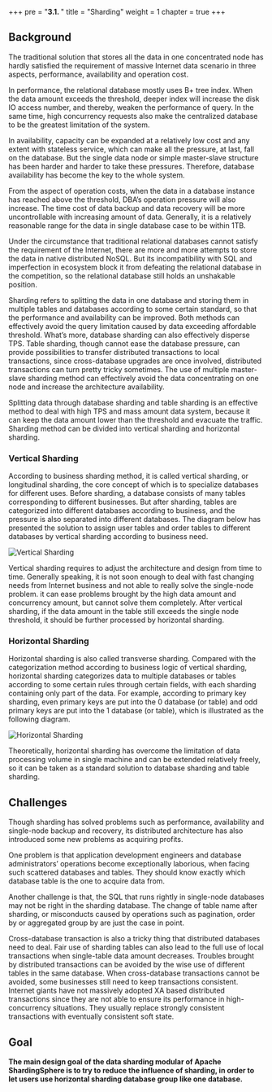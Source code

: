 +++
pre = "<b>3.1. </b>"
title = "Sharding"
weight = 1
chapter = true
+++

## Background

The traditional solution that stores all the data in one concentrated node has hardly satisfied the requirement of massive Internet data scenario in three aspects, performance, availability and operation cost.

In performance, the relational database mostly uses B+ tree index. When the data amount exceeds the threshold, deeper index will increase the disk IO access number, and thereby, weaken the performance of query. In the same time, high concurrency requests also make the centralized database to be the greatest limitation of the system.

In availability, capacity can be expanded at a relatively low cost and any extent with stateless service, which can make all the pressure, at last, fall on the database. But the single data node or simple master-slave structure has been harder and harder to take these pressures. Therefore, database availability has become the key to the whole system.

From the aspect of operation costs, when the data in a database instance has reached above the threshold, DBA’s operation pressure will also increase. The time cost of data backup and data recovery will be more uncontrollable with increasing amount of data. Generally, it is a relatively reasonable range for the data in single database case to be within 1TB.

Under the circumstance that traditional relational databases cannot satisfy the requirement of the Internet, there are more and more attempts to store the data in native distributed NoSQL. But its incompatibility with SQL and imperfection in ecosystem block it from defeating the relational database in the competition, so the relational database still holds an unshakable position.

Sharding refers to splitting the data in one database and storing them in multiple tables and databases according to some certain standard, so that the performance and availability can be improved. Both methods can effectively avoid the query limitation caused by data exceeding affordable threshold. What’s more, database sharding can also effectively disperse TPS. Table sharding, though cannot ease the database pressure, can provide possibilities to transfer distributed transactions to local transactions, since cross-database upgrades are once involved, distributed transactions can turn pretty tricky sometimes. The use of multiple master-slave sharding method can effectively avoid the data concentrating on one node and increase the architecture availability.

Splitting data through database sharding and table sharding is an effective method to deal with high TPS and mass amount data system, because it can keep the data amount lower than the threshold and evacuate the traffic. 
Sharding method can be divided into vertical sharding and horizontal sharding.

### Vertical Sharding

According to business sharding method, it is called vertical sharding, or longitudinal sharding, the core concept of which is to specialize databases for different uses. Before sharding, a database consists of many tables corresponding to different businesses. But after sharding, tables are categorized into different databases according to business, and the pressure is also separated into different databases. The diagram below has presented the solution to assign user tables and order tables to different databases by vertical sharding according to business need.

![Vertical Sharding](https://shardingsphere.apache.org/document/current/img/sharding/vertical_sharding.png)

Vertical sharding requires to adjust the architecture and design from time to time. Generally speaking, it is not soon enough to deal with fast changing needs from  Internet business and not able to really solve the single-node problem. it can ease problems brought by the high data amount and concurrency amount,  but cannot solve them completely. After vertical sharding, if the data amount in the table still exceeds the single node threshold, it should be further processed by horizontal sharding.

### Horizontal Sharding

Horizontal sharding is also called transverse sharding. Compared with the categorization method according to business logic of vertical sharding, horizontal sharding categorizes data to multiple databases or tables according to some certain rules through certain fields, with each sharding containing only part of the data. For example, according to primary key sharding, even primary keys are put into the 0 database (or table) and odd primary keys are put into the 1 database (or table), which is illustrated as the following diagram.

![Horizontal Sharding](https://shardingsphere.apache.org/document/current/img/sharding/horizontal_sharding.png)

Theoretically, horizontal sharding has overcome the limitation of data processing volume in single machine and can be extended relatively freely, so it can be taken as a standard solution to database sharding and table sharding.

## Challenges

Though sharding has solved problems such as performance, availability and single-node backup and recovery, its distributed architecture has also introduced some new problems as acquiring profits.

One problem is that application development engineers and database administrators’ operations become exceptionally laborious, when facing such scattered databases and tables. They should know exactly which database table is the one to acquire data from.

Another challenge is that, the SQL that runs rightly in single-node databases may not be right in the sharding database. The change of table name after sharding, or misconducts caused by operations such as pagination, order by or aggregated group by are just the case in point.

Cross-database transaction is also a tricky thing that distributed databases need to deal. Fair use of sharding tables can also lead to the full use of local transactions when single-table data amount decreases. 
Troubles brought by distributed transactions can be avoided by the wise use of different tables in the same database. When cross-database transactions cannot be avoided, some businesses still need to keep transactions consistent. Internet giants have not massively adopted XA based distributed transactions since they are not able to ensure its performance in high-concurrency situations. They usually replace strongly consistent transactions with eventually consistent soft state.

## Goal

**The main design goal of the data sharding modular of Apache ShardingSphere is to try to reduce the influence of sharding, in order to let users use horizontal sharding database group like one database.**
